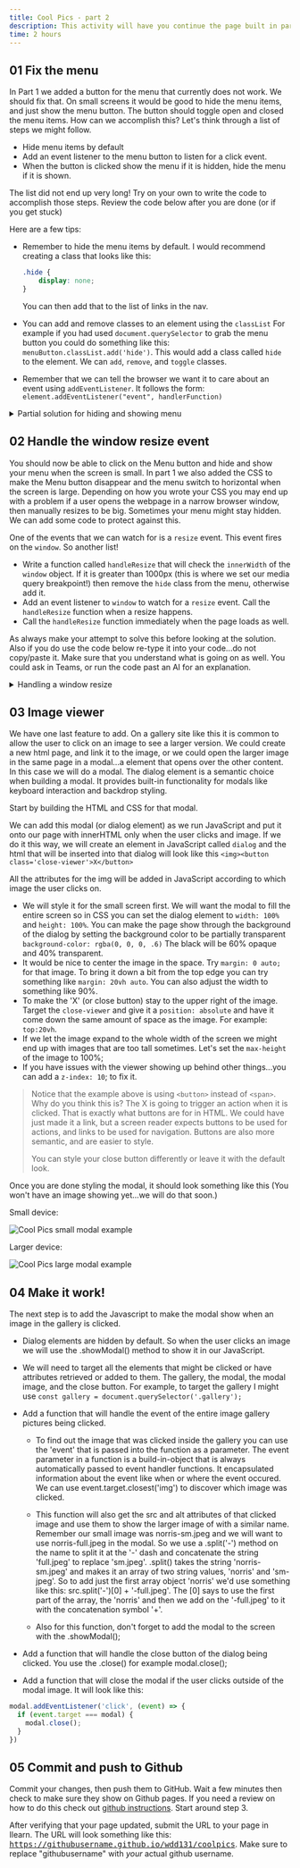 ```yaml
---
title: Cool Pics - part 2
description: This activity will have you continue the page built in part 1. We will use Javascript to make the menu button hide and show the menu on small screens. We will also use Javascript to create an image viewer when we click on the gallery images.
time: 2 hours
---
```


## **01** Fix the menu

In Part 1 we added a button for the menu that currently does not work. We should fix that. On small screens it would be good to hide the menu items, and just show the menu button. The button should toggle open and closed the menu items. How can we accomplish this? Let's think through a list of steps we might follow.

- Hide menu items by default
- Add an event listener to the menu button to listen for a click event.
- When the button is clicked show the menu if it is hidden, hide the menu if it is shown.

The list did not end up very long! Try on your own to write the code to accomplish those steps. Review the code below after you are done (or if you get stuck)

Here are a few tips:

- Remember to hide the menu items by default. I would recommend creating a class that looks like this:

	```css
	.hide {
		display: none;
	}
	```

    You can then add that to the list of links in the nav.
- You can add and remove classes to an element using the `classList` For example if you had used `document.querySelector` to grab the menu button you could do something like this: `menuButton.classList.add('hide')`. This would add a class called `hide` to the element.  We can `add`, `remove`, and `toggle` classes.
- Remember that we can tell the browser we want it to care about an event using `addEventListener`. It follows the form: `element.addEventListener("event", handlerFunction)`

<details>
<summary>Partial solution for hiding and showing menu</summary>

```javascript
const menuButton = document.querySelector(".menu-button");
function toggleMenu() {
  const menu = document.querySelector(".menu");
  menu.classList.toggle("hide");
}

menuButton.addEventListener("click", toggleMenu);
```

</details>

## **02** Handle the window resize event

You should now be able to click on the Menu button and hide and show your menu when the screen is small. In part 1 we also added the CSS to make the Menu button disappear and the menu switch to horizontal when the screen is large. Depending on how you wrote your CSS you may end up with a problem if a user opens the webpage in a narrow browser window, then manually resizes to be big. Sometimes your menu might stay hidden. We can add some code to protect against this.

One of the events that we can watch for is a `resize` event. This event fires on the `window`. So another list!

- Write a function called `handleResize` that will check the `innerWidth` of the `window` object. If it is greater than 1000px (this is where we set our media query breakpoint!) then remove the `hide` class from the menu, otherwise add it.
- Add an event listener to `window` to watch for a `resize` event. Call the `handleResize` function when a resize happens.
- Call the `handleResize` function immediately when the page loads as well.

As always make your attempt to solve this before looking at the solution. Also if you do use the code below re-type it into your code...do not copy/paste it.  Make sure that you understand what is going on as well. You could ask in Teams, or run the code past an AI for an explanation.

<details>
<summary>Handling a window resize</summary>

```javascript
function handleResize() {
  const menu = document.querySelector(".menu");
  if (window.innerWidth > 1000) {
    menu.classList.remove("hide");
  } else {
    menu.classList.add("hide");
  }
}

handleResize();
window.addEventListener("resize", handleResize);
```

</details>

## **03** Image viewer

We have one last feature to add. On a gallery site like this it is common to allow the user to click on an image to see a larger version. We could create a new html page, and link it to the image, or we could open the larger image in the same page in a modal...a element that opens over the other content. In this case we will do a modal. The dialog element is a semantic choice when building a modal. It provides built-in functionality for modals like keyboard interaction and backdrop styling.

Start by building the HTML and CSS for that modal.

We can add this modal (or dialog element) as we run JavaScript and put it onto our page with innerHTML only when the user clicks and image. If we do it this way, we will create an element in JavaScript called `dialog` and the html that will be inserted into that dialog will look like this `<img><button class='close-viewer'>X</button>` 


All the attributes for the img will be added in JavaScript according to which image the user clicks on.

- We will style it for the small screen first. We will want the modal to fill the entire screen so in CSS you can set the dialog element to `width: 100%` and `height: 100%`. You can make the page show through the background of the dialog by setting the background color to be partially transparent `background-color: rgba(0, 0, 0, .6)` The black will be 60% opaque and 40% transparent.
- It would be nice to center the image in the space. Try `margin: 0 auto;` for that image. To bring it down a bit from the top edge you can try something like `margin: 20vh auto`. You can also adjust the width to something like 90%.
- To make the 'X' (or close button) stay to the upper right of the image. Target the `close-viewer` and give it a `position: absolute` and have it come down the same amount of space as the image. For example: `top:20vh`. 
- If we let the image expand to the whole width of the screen we might end up with images that are too tall sometimes. Let's set the `max-height` of the image to 100%;
- If you have issues with the viewer showing up behind other things...you can add a `z-index: 10`; to fix it.

> Notice that the example above is using `<button>` instead of `<span>`. Why do you think this is?  The X is going to trigger an action when it is clicked. That is exactly what buttons are for in HTML. We could have just made it a link, but a screen reader expects buttons to be used for actions, and links to be used for navigation. Buttons are also more semantic, and are easier to style.
>
> You can style your close button differently or leave it with the default look.
>

Once you are done styling the modal, it should look something like this (You won't have an image showing yet...we will do that soon.)

Small device:

![Cool Pics small modal example](/assets/images/cool-pics-modal-sm2.jpg)

Larger device:

![Cool Pics large modal example](/assets/images/cool-pics-modal-lg2.jpg)

## **04** Make it work!

The next step is to add the Javascript to make the modal show when an image in the gallery is clicked.

- Dialog elements are hidden by default. So when the user clicks an image we will use the .showModal() method to show it in our JavaScript.
    
- We will need to target all the elements that might be clicked or have attributes retrieved or added to them. The gallery, the modal, the modal image, and the close button. For example, to target the gallery I might use `const gallery = document.querySelector('.gallery');`

- Add a function that will handle the event of the entire image gallery pictures being clicked. 

  - To find out the image that was clicked inside the gallery you can use the 'event' that is passed into the function as a parameter. The event parameter in a function is a build-in-object that is always automatically passed to event handler functions. It encapsulated information about the event like when or where the event occured. We can use event.target.closest('img') to discover which image was clicked. 

  - This function will also get the src and alt attributes of that clicked image and use them to show the larger image of with a similar name. Remember our small image was norris-sm.jpeg and we will want to use norris-full.jpeg in the modal. So we use a .split('-') method on the name to split it at the '-' dash and concatenate the string 'full.jpeg' to replace 'sm.jpeg'. .split() takes the string 'norris-sm.jpeg' and makes it an array of two string values, 'norris' and 'sm-jpeg'. So to add just the first array object 'norris' we'd use something like this: src.split('-')[0] + '-full.jpeg'. The [0] says to use the first part of the array, the 'norris' and then we add on the '-full.jpeg' to it with the concatenation symbol '+'. 

  - Also for this function, don't forget to add the modal to the screen with the .showModal();

- Add a function that will handle the close button of the dialog being clicked. You use the .close() for example modal.close();

- Add a function that will close the modal if the user clicks outside of the modal image. It will look like this:

```javascript
modal.addEventListener('click', (event) => {
  if (event.target === modal) {
    modal.close();
  }
})
```

## **05** Commit and push to Github

Commit your changes, then push them to GitHub. Wait a few minutes then check to make sure they show on Github pages. If you need a review on how to do this check out [github instructions](https://byui-cit.github.io/learning-modules/modules/general/hosting-git-gihub/ponder2/). Start around step 3.

After verifying that your page updated, submit the URL to your page in Ilearn. The URL will look something like this: <kbd>https://githubusername.github.io/wdd131/coolpics</kbd>. Make sure to replace "githubusername" with *your* actual github username.

